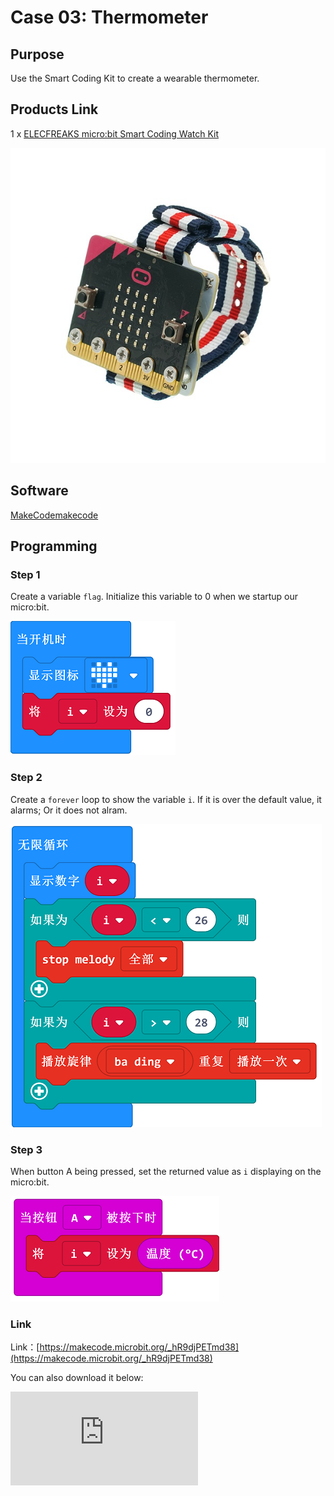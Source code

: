 # Case 03: Thermometer

## Purpose

 Use the Smart Coding Kit to create a wearable thermometer.

## Products Link

 1 x [ELECFREAKS micro:bit Smart Coding Watch Kit](https://shop.elecfreaks.com/products/elecfreaks-micro-bit-smart-coding-watch-kit-without-micro-bit-board?_pos=2&_sid=ce4e7cb69&_ss=r)





![](./images/smart_coding_kit_case_03_01.png)



## Software


[MakeCodemakecode](https://makecode.microbit.org/#)

## Programming

### Step 1

 Create a variable `flag`. Initialize this variable to 0 when we startup our micro:bit.


![](./images/smart_coding_kit_case_03_02.png)



### Step 2

 Create a `forever` loop to show the variable `i`. If it is over the default value, it alarms; Or it does not alram.




![](./images/smart_coding_kit_case_03_03.png)


### Step 3

 When button A being pressed, set the returned value as `i` displaying on the micro:bit.


![](./images/smart_coding_kit_case_03_04.png)



### Link
 Link：[https://makecode.microbit.org/_hR9djPETmd38](https://makecode.microbit.org/_hR9djPETmd38)

 You can also download it below:

<div
    style={{
        position: 'relative',
        paddingBottom: '60%',
        overflow: 'hidden',
    }}
>
    <iframe
        src="https://makecode.microbit.org/_hR9djPETmd38"
        frameborder="0"
        sandbox="allow-popups allow-forms allow-scripts allow-same-origin"
        style={{
            position: 'absolute',
            width: '100%',
            height: '100%',
        }}
    />
</div>


## Result


 The current value will be detected and displayed on the micro:bit when button A being pressed.


## Exploration



## FAQ

Q: Sometimes the temperature is below 20 degrees, but the value detected is even higher?

A: The temperature detected is the micro:bit chips but not the environment, the chips will get hot obviously when powering on for a long time.

## Relevant File
